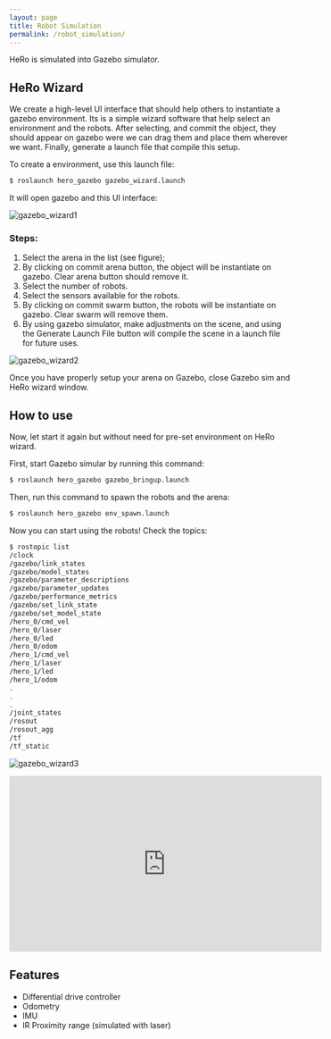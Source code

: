 ```yaml
---
layout: page
title: Robot Simulation
permalink: /robot_simulation/
---
```


HeRo is simulated into Gazebo simulator.

## HeRo Wizard
We create a high-level UI interface that should help others to instantiate a gazebo environment.
Its is a simple wizard software that help select an environment and the robots. 
After selecting, and commit the object, they should appear on gazebo were we can drag them and place them wherever we want.
Finally, generate a launch file that compile this setup.

To create a environment, use this launch file:
```sh
$ roslaunch hero_gazebo gazebo_wizard.launch
```
It will open gazebo and this UI interface:

![gazebo_wizard1](https://user-images.githubusercontent.com/14208261/188969510-db02aee6-692f-40f9-902f-cb6f7a21f7ba.png)

### Steps:

1. Select the arena in the list (see figure);
2. By clicking on commit arena button, the object will be instantiate on gazebo. Clear arena button should remove it.
3. Select the number of robots.
4. Select the sensors available for the robots.
5. By clicking on commit swarm button, the robots will be instantiate on gazebo. Clear swarm will remove them.
6. By using gazebo simulator, make adjustments on the scene, and using the Generate Launch File button will compile the scene in a launch file for future uses.

![gazebo_wizard2](https://user-images.githubusercontent.com/14208261/188969494-215a6a56-789d-4aa9-97c7-d1bbd31c1fb4.png)

Once you have properly setup your arena on Gazebo, close Gazebo sim and HeRo wizard window.

## How to use
Now, let start it again but without need for pre-set environment on HeRo wizard.

First, start Gazebo simular by running this command:
```sh
$ roslaunch hero_gazebo gazebo_bringup.launch 
```

Then, run this command to spawn the robots and the arena:
```sh
$ roslaunch hero_gazebo env_spawn.launch
```

Now you can start using the robots! Check the topics:
```sh
$ rostopic list
/clock
/gazebo/link_states
/gazebo/model_states
/gazebo/parameter_descriptions
/gazebo/parameter_updates
/gazebo/performance_metrics
/gazebo/set_link_state
/gazebo/set_model_state
/hero_0/cmd_vel
/hero_0/laser
/hero_0/led
/hero_0/odom
/hero_1/cmd_vel
/hero_1/laser
/hero_1/led
/hero_1/odom
.
.
.
/joint_states
/rosout
/rosout_agg
/tf
/tf_static
```

![gazebo_wizard3](https://user-images.githubusercontent.com/14208261/188969444-d0c3c0ef-be1b-4514-a5cc-db8f41a67edd.png)

<p align="center"><iframe width="560" height="315" src="https://www.youtube.com/embed/IO7FPEwkZkE" title="YouTube video player" frameborder="0" allow="accelerometer; autoplay; clipboard-write; encrypted-media; gyroscope; picture-in-picture" allowfullscreen></iframe></p>


## Features
- Differential drive controller
- Odometry
- IMU
- IR Proximity range (simulated with laser)
